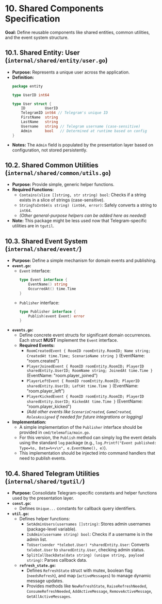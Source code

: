 # 10. Shared Components Specification

**Goal:** Define reusable components like shared entities, common utilities, and the event system structure.

## 10.1. Shared Entity: User (`internal/shared/entity/user.go`)

*   **Purpose:** Represents a unique user across the application.
*   **Definition:**
    ```go
    package entity

    type UserID int64

    type User struct {
        ID         UserID
        TelegramID int64 // Telegram's unique ID
        FirstName  string
        LastName   string
        Username   string // Telegram username (case-sensitive)
        Admin      bool   // Determined at runtime based on config
    }
    ```
*   **Notes:** The `Admin` field is populated by the presentation layer based on configuration, not stored persistently.

## 10.2. Shared Common Utilities (`internal/shared/common/utils.go`)

*   **Purpose:** Provide simple, generic helper functions.
*   **Required Functions:**
    *   `Contains(slice []string, str string) bool`: Checks if a string exists in a slice of strings (case-sensitive).
    *   `StringToInt64(s string) (int64, error)`: Safely converts a string to `int64`.
    *   *(Other general-purpose helpers can be added here as needed)*
*   **Note:** This package might be less used now that Telegram-specific utilities are in `tgutil`.

## 10.3. Shared Event System (`internal/shared/event/`)

*   **Purpose:** Define a simple mechanism for domain events and publishing.
*   **`event.go`:**
    *   `Event` interface:
        ```go
        type Event interface {
            EventName() string
            OccurredAt() time.Time
        }
        ```
    *   `Publisher` interface:
        ```go
        type Publisher interface {
            Publish(event Event) error
        }
        ```
*   **`events.go`:**
    *   Define concrete event structs for significant domain occurrences. Each struct **MUST** implement the `Event` interface.
    *   **Required Events:**
        *   `RoomCreatedEvent { RoomID roomEntity.RoomID; Name string; CreatedAt time.Time; ScenarioName string }` (EventName: "room.created")
        *   `PlayerJoinedEvent { RoomID roomEntity.RoomID; PlayerID sharedEntity.UserID; RoomName string; JoinedAt time.Time }` (EventName: "room.player_joined")
        *   `PlayerLeftEvent { RoomID roomEntity.RoomID; PlayerID sharedEntity.UserID; LeftAt time.Time }` (EventName: "room.player_left")
        *   `PlayerKickedEvent { RoomID roomEntity.RoomID; PlayerID sharedEntity.UserID; KickedAt time.Time }` (EventName: "room.player_kicked")
        *   *(Add other events like `ScenarioCreated`, `GameCreated`, `RolesAssigned` if needed for future integrations or logging)*
*   **Implementation:**
    *   A simple implementation of the `Publisher` interface should be provided in `cmd/telemafia/main.go`.
    *   For this version, the `Publish` method can simply log the event details using the standard `log` package (e.g., `log.Printf("Event published: Type=%s, Data=%+v\n", e.EventName(), e)`).
    *   This implementation should be injected into command handlers that need to publish events.

## 10.4. Shared Telegram Utilities (`internal/shared/tgutil/`)

*   **Purpose:** Consolidate Telegram-specific constants and helper functions used by the presentation layer.
*   **`const.go`:**
    *   Defines `Unique...` constants for callback query identifiers.
*   **`util.go`:**
    *   Defines helper functions:
        *   `SetAdminUsers(usernames []string)`: Stores admin usernames (package-level variable).
        *   `IsAdmin(username string) bool`: Checks if a username is in the admin list.
        *   `ToUser(sender *telebot.User) *sharedEntity.User`: Converts `telebot.User` to `sharedEntity.User`, checking admin status.
        *   `SplitCallbackData(data string) (unique string, payload string)`: Parses callback data.
    *   **`refresh_state.go`:**
        *   Defines `RefreshState` struct with mutex, boolean flag (`needsRefresh`), and map (`activeMessages`) to manage dynamic message updates.
        *   Provides methods like `NewRefreshState`, `RaiseRefreshNeeded`, `ConsumeRefreshNeeded`, `AddActiveMessage`, `RemoveActiveMessage`, `GetAllActiveMessages`. 